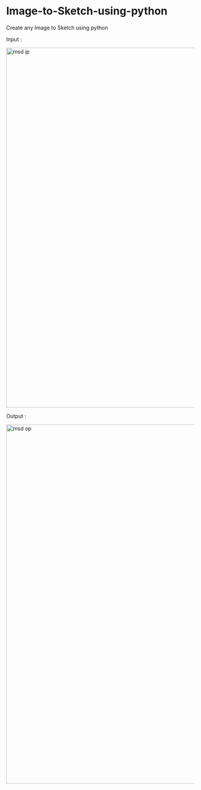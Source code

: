 # Image-to-Sketch-using-python
Create any Image to Sketch using python

Input :

<img width="960" alt="msd ip" src="https://user-images.githubusercontent.com/90324172/144804904-eec3abaa-2744-436b-abd2-6ec5b429b481.png">

Output :

<img width="958" alt="msd op" src="https://user-images.githubusercontent.com/90324172/144804948-d27f64b4-ea7c-421e-a6e5-a410bc19f86b.png">
